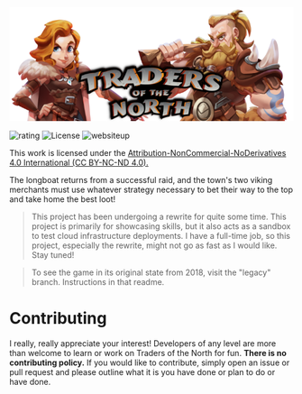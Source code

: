 ![GitHub Logo for Traders of the North](./.github/img/gh-logo.png?raw=true "GitHub Logo for Traders of the North")

![rating](https://img.shields.io/badge/esrb%20unofficial-E%20(everyone)-lightgrey) ![License](https://img.shields.io/badge/license-CC%20BY--NC--ND%204.0-blue) ![websiteup](https://img.shields.io/website?down_color=red&down_message=offline&up_color=green&up_message=online&url=https%3A%2F%2Ftraders-of-the-north.leeb.xyz)

This work is licensed under the <a href="https://creativecommons.org/licenses/by-nc-nd/4.0/">Attribution-NonCommercial-NoDerivatives 4.0 International (CC BY-NC-ND 4.0).</a>

The longboat returns from a successful raid, and the town's two viking merchants must use whatever strategy necessary to bet their way to the top and take home the best loot!

> This project has been undergoing a rewrite for quite some time. This project is primarily for showcasing skills, but it also acts as a sandbox to test cloud infrastructure deployments. I have a full-time job, so this project, especially the rewrite, might not go as fast as I would like. Stay tuned!

> To see the game in its original state from 2018, visit the "legacy" branch. Instructions in that readme.

# Contributing
I really, really appreciate your interest! Developers of any level are more than welcome to learn or work on Traders of the North for fun. **There is no contributing policy.** If you would like to contribute, simply open an issue or pull request and please outline what it is you have done or plan to do or have done.
